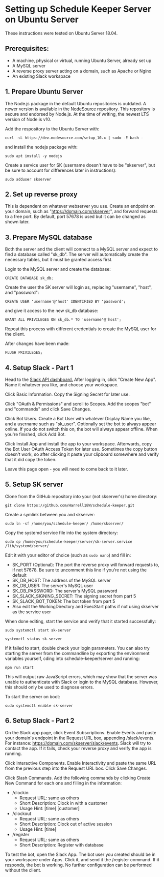 # Setting up Schedule Keeper Server on Ubuntu Server

These instructions were tested on Ubuntu Server 18.04.

## Prerequisites:
* A machine, physical or virtual, running Ubuntu Server, already set up
* A MySQL server
* A reverse proxy server acting on a domain, such as Apache or Nginx
* An existing Slack workspace

## 1. Prepare Ubuntu Server

The Node.js package in the default Ubuntu repositories is outdated.
A newer version is available in the
[NodeSource](https://github.com/nodesource/distributions/)
repository. This repository is secure and endorsed by Node.js. At the time of
writing, the newest LTS version of Node is v10.

Add the respository to the Ubuntu Server with:

`curl -sL https://dev.nodesource.com/setup_10.x | sudo -E bash -`

and install the nodejs package with:

`sudo apt install -y nodejs`

Create a service user for SK (username doesn't have to be "skserver", but be sure to
account for differences later in instructions):

`sudo adduser skserver`

## 2. Set up reverse proxy

This is dependent on whatever webserver you use. Create an endpoint on your domain,
such as "https://domain.com/skserver", and forward requests to a free port.
By default, port 57678 is used but it can be changed as shown later.

## 3. Prepare MySQL database

Both the server and the client will connect to a MySQL server and expect to find a 
database called "sk_db". The server will automatically create the necessary tables,
but it must be granted access first.

Login to the MySQL server and create the database:

`CREATE DATABASE sk_db;`

Create the user the SK server will login as, replacing "username", "host", and "password":

`CREATE USER 'username'@'host' IDENTIFIED BY 'password';`

and give it access to the new sk_db database:

`GRANT ALL PRIVILEGES ON sk_db.* TO 'username'@'host';`

Repeat this process with different credentials to create the MySQL user for the client.

After changes have been made:

`FLUSH PRIVILEGES;`

## 4. Setup Slack - Part 1

Head to the [Slack API dashboard.](https://api.slack.com/apps) After logging in,
click "Create New App". Name it whatever you like, and choose your workspace.

Click Basic Information. Copy the Signing Secret for later use.

Click "OAuth & Permissions" and scroll to Scopes. Add the scopes
"bot" and "commands" and click Save Changes.

Click Bot Users. Create a Bot User with whatever Display Name you like, and
a username such as "sk_user". Optionally set the bot to always appear online.
If you do not switch this on, the bot will always appear offline. When you're finished,
click Add Bot.

Click Install App and install the app to your workspace. Afterwards, copy the Bot User
OAuth Access Token for later use. Sometimes the copy button doesn't work, so after
clicking it paste your clipboard somewhere and verify that it did copy the token.

Leave this page open - you will need to come back to it later.

## 5. Setup SK server

Clone from the GitHub repository into your (not skserver's) home directory:

`git clone https://github.com/Harrell18W/schedule-keeper.git`

Create a symlink between you and skserver:

`sudo ln -sf /home/you/schedule-keeper/ /home/skserver/`

Copy the systemd service file into the system directory:

`sudo cp /home/you/schedule-keeper/server/sk-server.service
/lib/systemd/server/`

Edit it with your editor of choice (such as `sudo nano`) and fill in:
* SK_PORT (Optional): The port the reverse proxy will forward requests to, if not 57678.
Be sure to uncomment this line if you're not using the default
* SK_DB_HOST: The address of the MySQL server
* SK_DB_USER: The server's MySQL user
* SK_DB_PASSWORD: The server's MySQL password
* SK_SLACK_SIGNING_SECRET: The signing secret from part 5
* SK_SLACK_BOT_TOKEN: The bot token from part 5
* Also edit the WorkingDirectory and ExecStart paths if not using skserver as
the service user

When done editing, start the service and verify that it started successfully:

`sudo systemctl start sk-server`

`systemctl status sk-server`

If it failed to start, double check your login parameters. You can also try
starting the server from the commandline by exporting the environment
variables yourself, cding into schedule-keeper/server and running:

`npm run start`

This will output raw JavaScript errors, which may show that the server was unable to
authenticate with Slack or login to the MySQL database. However, this should only be
used to diagnose errors.

To start the server on boot:

`sudo systemctl enable sk-server`

## 6. Setup Slack - Part 2

On the Slack app page, click Event Subscriptions. Enable Events and paste your domain's
endpoint in the Request URL box, appending /slack/events. For instance:
https://domain.com/skserver/slack/events. Slack will try to contact the app. If it
fails, check your reverse proxy and verify the app is running.

Click Interactive Components. Enable Interactivity and paste the same URL from
the previous step into the Request URL box. Click Save Changes.

Click Slash Commands. Add the following commands by clicking Create New Command
for each one and filling in the information:

* /clockin
    * Request URL: same as others
    * Short Description: Clock in with a customer
    * Usage Hint: [time] [customer]
* /clockout
    * Request URL: same as others
    * Short Description: Clock out of active session
    * Usage Hint: [time]
* /register
    * Request URL: same as others
    * Short Description: Register with database

To test the bot, open the Slack App. The bot user you created should be in your workspace
under Apps. Click it, and send it the /register command. If it responds, the bot is
working. No further configuration can be performed without the client.